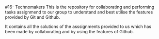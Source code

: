 #16- Technomakers
This is the repository for collaborating and performing tasks assignmend to our group to understand and best utilise the features provided by Git and Github.

It contains all the solutions of the asssignments provided to us which has been made by collaborating and by using the features of Github.
